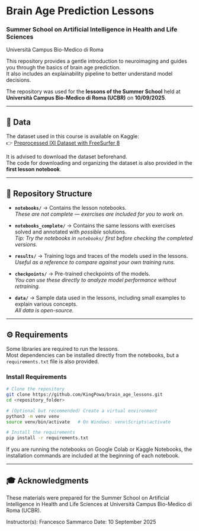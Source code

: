 # Brain Age Prediction Lessons  
### Summer School on Artificial Intelligence in Health and Life Sciences  
Università Campus Bio-Medico di Roma  

This repository provides a gentle introduction to neuroimaging and guides you through the basics of brain age prediction.  
It also includes an explainability pipeline to better understand model decisions.  

The repository was used for the **lessons of the Summer School** held at **Università Campus Bio-Medico di Roma (UCBR)** on **10/09/2025**.  

---

## 📂 Data  

The dataset used in this course is available on Kaggle:  
👉 [Preprocessed IXI Dataset with FreeSurfer 8](https://www.kaggle.com/datasets/kingpowa/preprocessed-ixi-dataset-with-fs8/data)  

It is advised to download the dataset beforehand.  
The code for downloading and organizing the dataset is also provided in the **first lesson notebook**.  

---

## 📁 Repository Structure  

- **`notebooks/`** → Contains the lesson notebooks.  
  *These are not complete — exercises are included for you to work on.*  

- **`notebooks_complete/`** → Contains the same lessons with exercises solved and annotated with *possible* solutions.  
  *Tip: Try the notebooks in `notebooks/` first before checking the completed versions.*  

- **`results/`** → Training logs and traces of the models used in the lessons.  
  *Useful as a reference to compare against your own training runs.*  

- **`checkpoints/`** → Pre-trained checkpoints of the models.  
  *You can use these directly to analyze model performance without retraining.*  

- **`data/`** → Sample data used in the lessons, including small examples to explain various concepts.  
  *All data is open-source.*  

---

## ⚙️ Requirements  

Some libraries are required to run the lessons.  
Most dependencies can be installed directly from the notebooks, but a `requirements.txt` file is also provided.  

### Install Requirements  

```bash
# Clone the repository
git clone https://github.com/KingPowa/brain_age_lessons.git
cd <repository_folder>

# (Optional but recommended) Create a virtual environment
python3 -m venv venv
source venv/bin/activate   # On Windows: venv\Scripts\activate

# Install the requirements
pip install -r requirements.txt
```

If you are running the notebooks on Google Colab or Kaggle Notebooks, the installation commands are included at the beginning of each notebook.

---

## 🎓 Acknowledgments

These materials were prepared for the
Summer School on Artificial Intelligence in Health and Life Sciences
at Università Campus Bio-Medico di Roma (UCBR).

Instructor(s): Francesco Sammarco
Date: 10 September 2025